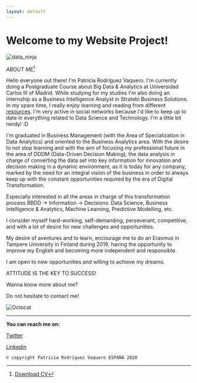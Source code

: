 ```yaml
---
layout: default
---
```


# **Welcome to my Website Project!**

![data_ninja](https://github.com/PatriciaVaquero/website/blob/master/data_ninja.png)


_ABOUT ME_[^1]


Hello everyone out there! I'm Patricia Rodríguez Vaquero. I'm currently doing a Postgraduate Course about Big Data & Analytics at
Universidad Carlos III of Madrid. While studying for my studies I'm also doing an internship as a Business Intelligence Analyst in
Stratebi Business Solutions. In my spare time, I really enjoy learning and reading from different [resources](https://twitter.com/patri_vaquero_/status/1250537093991927811). I'm very active in social networks because I'd like to keep up to date in everything related to Data Science and Technology. I'm a little bit nerdy! :D

I'm graduated in Business Management (with the Area of Specialization in Data Analytics) and oriented to the Business Analytics area. 
With the desire to not stop learning and with the aim of focusing my professional future in the area of DDDM (Data-Driven Decision 
Making), the data analysis in charge of converting the data set into key information for innovation and decision making in a dynamic 
environment, as it is today for any company, marked by the need for an integral vision of the business in order to always keep up with 
the constant opportunities required by the era of Digital Transformation.

Especially interested in all the areas in charge of this transformation process BBDD -> Information -> Decisions: Data Science, Business 
Intelligence & Analytics, Machine Learning, Predictive Modelling, etc.

I  consider  myself  hard-working,  self-demanding, perseverant,  competitive,  and  with  a  lot  of  desire  for  new challenges  and  opportunities. 

My desire of aventures and to learn, encourage me to do an Erasmus in Tampere University in Finland during 2019, having the opportunity 
to improve my English and becoming more independent and responsible.

I am open to new opportunities and willing to achieve my dreams.

ATTITUDE IS THE KEY TO SUCCESS!

Wanna know more about me? 

Do not hesitate to contact me! 

![Octocat](https://github.githubassets.com/images/icons/emoji/octocat.png)

* * *

**You can reach me on:**

[Twitter](https://twitter.com/patri_vaquero_)

[Linkedin](https://www.linkedin.com/in/patricia-rodr%C3%ADguez-vaquero-53425311a/)


[^1]: [Download CV](https://github.com/PatriciaVaquero/website/blob/master/CV_Rodr%C3%ADguez%20Vaquero%20Patricia.pdf)

```
© copyright Patricia Rodríguez Vaquero ESPAÑA 2020
```
